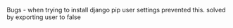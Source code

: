 Bugs - when trying to install django pip user settings prevented this. solved by exporting user to false
